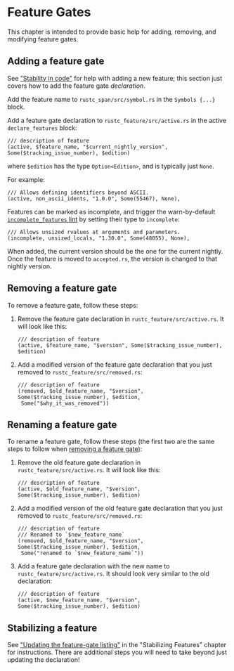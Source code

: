 # Feature Gates

This chapter is intended to provide basic help for adding, removing, and
modifying feature gates.


## Adding a feature gate

See ["Stability in code"] for help with adding a new feature; this section just
covers how to add the feature gate *declaration*.

Add the feature name to `rustc_span/src/symbol.rs` in the `Symbols {...}` block.

Add a feature gate declaration to `rustc_feature/src/active.rs` in the active
`declare_features` block:

```rust,ignore
/// description of feature
(active, $feature_name, "$current_nightly_version", Some($tracking_issue_number), $edition)
```

where `$edition` has the type `Option<Edition>`, and is typically
just `None`.

For example:

```rust,ignore
/// Allows defining identifiers beyond ASCII.
(active, non_ascii_idents, "1.0.0", Some(55467), None),
```

Features can be marked as incomplete, and trigger the warn-by-default [`incomplete_features` lint]
by setting their type to `incomplete`:

```rust,ignore
/// Allows unsized rvalues at arguments and parameters.
(incomplete, unsized_locals, "1.30.0", Some(48055), None),
```

When added, the current version should be the one for the current nightly.
Once the feature is moved to `accepted.rs`, the version is changed to that
nightly version.


## Removing a feature gate

[removing]: #removing-a-feature-gate

To remove a feature gate, follow these steps:

1. Remove the feature gate declaration in `rustc_feature/src/active.rs`.
   It will look like this:

   ```rust,ignore
   /// description of feature
   (active, $feature_name, "$version", Some($tracking_issue_number), $edition)
   ```

2. Add a modified version of the feature gate declaration that you just
   removed to `rustc_feature/src/removed.rs`:

   ```rust,ignore
   /// description of feature
   (removed, $old_feature_name, "$version", Some($tracking_issue_number), $edition,
    Some("$why_it_was_removed"))
   ```


## Renaming a feature gate

[renaming]: #renaming-a-feature-gate

To rename a feature gate, follow these steps (the first two are the same steps
to follow when [removing a feature gate][removing]):

1. Remove the old feature gate declaration in `rustc_feature/src/active.rs`.
   It will look like this:

   ```rust,ignore
   /// description of feature
   (active, $old_feature_name, "$version", Some($tracking_issue_number), $edition)
   ```

2. Add a modified version of the old feature gate declaration that you just
   removed to `rustc_feature/src/removed.rs`:

   ```rust,ignore
   /// description of feature
   /// Renamed to `$new_feature_name`
   (removed, $old_feature_name, "$version", Some($tracking_issue_number), $edition,
    Some("renamed to `$new_feature_name`"))
   ```

3. Add a feature gate declaration with the new name to
   `rustc_feature/src/active.rs`. It should look very similar to the old
   declaration:

   ```rust,ignore
   /// description of feature
   (active, $new_feature_name, "$version", Some($tracking_issue_number), $edition)
   ```


## Stabilizing a feature

See ["Updating the feature-gate listing"] in the "Stabilizing Features" chapter
for instructions. There are additional steps you will need to take beyond just
updating the declaration!


["Stability in code"]: ./implementing_new_features.md#stability-in-code
[`incomplete_features` lint]: https://doc.rust-lang.org/rustc/lints/listing/warn-by-default.html#incomplete-features
["Updating the feature-gate listing"]: ./stabilization_guide.md#updating-the-feature-gate-listing
